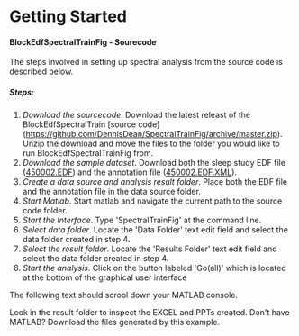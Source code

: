 Getting Started
==================

#### BlockEdfSpectralTrainFig - Sourecode
The steps involved in setting up spectral analysis from the source code is described below.

##### Steps:
1. *Download the sourcecode*.  Download the latest releast of the BlockEdfSpectralTrain [source code] (https://github.com/DennisDean/SpectralTrainFig/archive/master.zip). Unzip the download and move the files to the folder you would like to run  BlockEdfSpectralTrainFig from.
2. *Download the sample dataset*.  Download both the sleep study EDF file ([450002.EDF](https://github.com/DennisDean/SpectralTrainFig/releases/download/0.1.00/450002.EDF)) and the annotation file ([450002.EDF.XML](https://github.com/DennisDean/SpectralTrainFig/releases/download/0.1.00/450002.EDF.XML)).
4. *Create a data source and analysis result folder*. Place both the EDF file and the annotation file in the data source folder.
5. *Start Matlab*. Start matlab and navigate the current path to the source code folder.
6. *Start the Interface*. Type 'SpectralTrainFig' at the command line.
6. *Select data folder*. Locate the 'Data Folder' text edit field and select the data folder created in step 4.
7. *Select the result folder*. Locate the 'Results Folder' text edit field and select the data folder created in step 4.
8. *Start the analysis*.  Click on the button labeled 'Go(all)' which is located at the bottom of the graphical user interface


The following text should scrool down your MATLAB console.



Look in the result folder to inspect the EXCEL and PPTs created. Don't have MATLAB? Download the files generated by this example.

